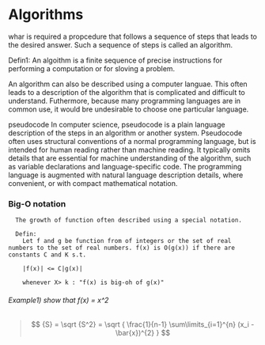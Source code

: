 # Algorithms
  whar is required a propcedure that follows a sequence of steps that leads to the desired answer. Such a sequence of steps is called an algorithm.
  
  Defin1:
      An algoithm is a finite sequence of precise instructions for performing a computation or for sloving a problem.
      
  
  An algorithm can also be described using a computer languae. This often leads to a description of the algorithm that is complicated and difficult to understand.
  Futhermore, because many programming languages are in common use, it would bre undesirable to choose one particular language.
  
  pseudocode
  In computer science, pseudocode is a plain language description of the steps in an algorithm or another system. 
  Pseudocode often uses structural conventions of a normal programming language, but is intended for human reading rather than machine reading. 
  It typically omits details that are essential for machine understanding of the algorithm, such as variable declarations and language-specific code. 
  The programming language is augmented with natural language description details, where convenient, or with compact mathematical notation. 
  
  
  ### Big-O notation
    
      The growth of function often described using a special notation.
      
      Defin:
        Let f and g be function from of integers or the set of real numbers to the set of real numbers. f(x) is O(g(x)) if there are constants C and K s.t.
        
        |f(x)| <= C|g(x)|
        
        whenever X> k : "f(x) is big-oh of g(x)"
        
        
   ###### Example1) show that f(x) = x^2
   >$$
   >{S} = \sqrt {S^2} = \sqrt { \frac{1}{n-1} \sum\limits_{i=1}^{n} (x_i - \bar{x})^{2} }
   >$$
